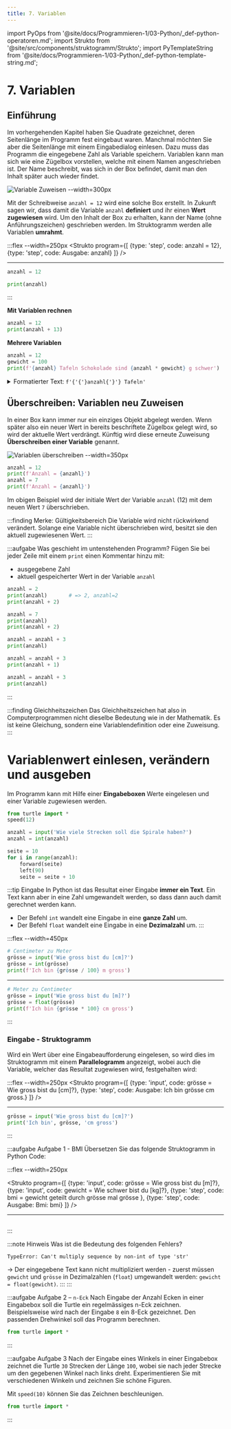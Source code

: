 ```yaml
---
title: 7. Variablen
---
```


import PyOps from '@site/docs/Programmieren-1/03-Python/_def-python-operatoren.md';
import Strukto from '@site/src/components/struktogramm/Strukto';
import PyTemplateString from '@site/docs/Programmieren-1/03-Python/_def-python-template-string.md';

# 7. Variablen

## Einführung
Im vorhergehenden Kapitel haben Sie Quadrate gezeichnet, deren Seitenlänge im Programm fest eingebaut waren. Manchmal möchten Sie aber die Seitenlänge mit einem Eingabedialog einlesen. Dazu muss das Programm die eingegebene Zahl als Variable speichern.
Variablen kann man sich wie eine Zügelbox vorstellen, welche mit einem Namen angeschrieben ist. Der Name beschreibt, was sich in der Box befindet, damit man den Inhalt später auch wieder findet.

![Variable Zuweisen --width=300px](images/07-variable-init.svg)

Mit der Schreibweise `anzahl = 12` wird eine solche Box erstellt. In Zukunft sagen wir, dass damit die Variable `anzahl` **definiert** und ihr einen **Wert zugewiesen** wird. Um den Inhalt der Box zu erhalten, kann der Name (ohne Anführungszeichen) geschrieben werden. Im Struktogramm werden alle Variablen **umrahmt**.

:::flex --width=250px
<Strukto program={[
    {type: 'step', code: <span><span className="var">anzahl</span> = 12</span>},
    {type: 'step', code: <span>Ausgabe: <span className="var">anzahl</span></span>}
]} />
***

```py live_py slim
anzahl = 12

print(anzahl)
```
:::

**Mit Variablen rechnen**
```py live_py slim
anzahl = 12
print(anzahl + 13)
```
**Mehrere Variablen**
```py live_py slim
anzahl = 12
gewicht = 100
print(f'{anzahl} Tafeln Schokolade sind {anzahl * gewicht} g schwer')
```

<details><summary>Formatierter Text: <code>f'{'{'}anzahl{'}'} Tafeln'</code></summary>

### Formatierter Text

<PyTemplateString />

</details>

## Überschreiben: Variablen neu Zuweisen 
In einer Box kann immer nur ein einziges Objekt abgelegt werden. Wenn später also ein neuer Wert in bereits beschriftete Zügelbox gelegt wird, so wird der aktuelle Wert verdrängt. Künftig wird diese erneute Zuweisung **Überschreiben einer Variable** genannt.

![Variablen überschreiben --width=350px](images/07-variable-set.svg)

```py live_py slim
anzahl = 12
print(f'Anzahl = {anzahl}')
anzahl = 7
print(f'Anzahl = {anzahl}')
```

Im obigen Beispiel wird der initiale Wert der Variable `anzahl` (12) mit dem neuen Wert `7` überschrieben.

:::finding Merke: Gültigkeitsbereich
Die Variable wird nicht rückwirkend verändert. Solange eine Variable nicht überschrieben wird, besitzt sie den aktuell zugewiesenen Wert.
:::

:::aufgabe
Was geschieht im untenstehenden Programm? Fügen Sie bei jeder Zeile mit einem `print` einen Kommentar hinzu mit:
- ausgegebene Zahl
- aktuell gespeicherter Wert in der Variable `anzahl`

```py live_py id=d22582be-acf8-4a7d-b370-449a92b44b2b title=variable.py
anzahl = 2
print(anzahl)       # => 2, anzahl=2
print(anzahl + 2)

anzahl = 7
print(anzahl)
print(anzahl + 2)

anzahl = anzahl + 3
print(anzahl)

anzahl = anzahl + 3
print(anzahl + 1)

anzahl = anzahl + 3
print(anzahl)
```
:::

:::finding Gleichheitszeichen
Das Gleichheitszeichen hat also in Computerprogrammen nicht dieselbe Bedeutung wie in der Mathematik. Es ist keine Gleichung, sondern eine Variablendefinition oder eine Zuweisung.
:::

# Variablenwert einlesen, verändern und ausgeben

Im Programm kann mit Hilfe einer **Eingabeboxen** Werte eingelesen und einer Variable zugewiesen werden.

```py live_py slim
from turtle import *
speed(12)

anzahl = input('Wie viele Strecken soll die Spirale haben?')
anzahl = int(anzahl)

seite = 10
for i in range(anzahl):
    forward(seite)
    left(90)
    seite = seite + 10
```

:::tip Eingabe
In Python ist das Resultat einer Eingabe **immer ein Text**. Ein Text kann aber in eine Zahl umgewandelt werden, so dass dann auch damit gerechnet werden kann.
- Der Befehl `int` wandelt eine Eingabe in eine **ganze Zahl** um.
- Der Befehl `float` wandelt eine Eingabe in eine **Dezimalzahl** um.
:::

:::flex --width=450px
```py live_py slim
# Centimeter zu Meter
grösse = input('Wie gross bist du [cm]?')
grösse = int(grösse)
print(f'Ich bin {grösse / 100} m gross')
```
***
```py live_py slim
# Meter zu Centimeter
grösse = input('Wie gross bist du [m]?')
grösse = float(grösse)
print(f'Ich bin {grösse * 100} cm gross')
```
:::

### Eingabe - Struktogramm

Wird ein Wert über eine Eingabeaufforderung eingelesen, so wird dies im Struktogramm mit einem **Parallelogramm** angezeigt, wobei auch die Variable, welcher das Resultat zugewiesen wird, festgehalten wird:

:::flex --width=250px
<Strukto program={[
    {type: 'input', code: <span><span className="var">grösse</span> = Wie gross bist du [cm]?</span>},
    {type: 'step', code: <span>Ausgabe: Ich bin <span className="var">grösse</span> cm gross.</span>}
]} />
***

```py live_py slim
grösse = input('Wie gross bist du [cm]?')
print('Ich bin', grösse, 'cm gross')
```
:::

:::aufgabe Aufgabe 1 - BMI
Übersetzen Sie das folgende Struktogramm in Python Code:

:::flex --width=250px

<Strukto program={[
    {type: 'input', code: <span><span className="var">grösse</span> = Wie gross bist du [m]?</span>},
    {type: 'input', code: <span><span className="var">gewicht</span> = Wie schwer bist du [kg]?</span>},
    {type: 'step', code: <span><span className="var">bmi</span> = <span className="var">gewicht</span> geteilt durch <span className="var">grösse</span> mal <span className="var">grösse</span> </span>},
    {type: 'step', code: <span>Ausgabe: Bmi: <span className="var">bmi</span></span>}
]} />
***

```py live_py title=bmi.py id=a2442706-c582-4d76-a347-f91e50f5d3b6
```
:::

:::note Hinweis
Was ist die Bedeutung des folgenden Fehlers?
```error
TypeError: Can't multiply sequence by non-int of type 'str'
```
→ Der eingegebene Text kann nicht multipliziert werden - zuerst müssen `gewicht` und `grösse` in Dezimalzahlen (`float`) umgewandelt werden: `gewicht = float(gewicht)`.
:::
:::

:::aufgabe Aufgabe 2 – `n-Eck`
Nach Eingabe der Anzahl Ecken in einer Eingabebox soll die Turtle ein regelmässiges n-Eck zeichnen. Beispielsweise wird nach der Eingabe `8` ein 8-Eck gezeichnet. Den passenden Drehwinkel soll das Programm berechnen. 

```py live_py title=n-eck.py id=5e60a1fd-0c9c-4f6c-9e28-5455e7500d0c
from turtle import *

```
:::

:::aufgabe Aufgabe 3
Nach der Eingabe eines Winkels in einer Eingabebox zeichnet die Turtle `30` Strecken der Länge `100`, wobei sie nach jeder Strecke um den gegebenen Winkel nach links dreht. Experimentieren Sie mit verschiedenen Winkeln und zeichnen Sie schöne Figuren.

Mit `speed(10)` können Sie das Zeichnen beschleunigen.

```py live_py title=star.py id=d6f4d7f5-1deb-4031-82bc-c9482369477e
from turtle import *
```
:::
